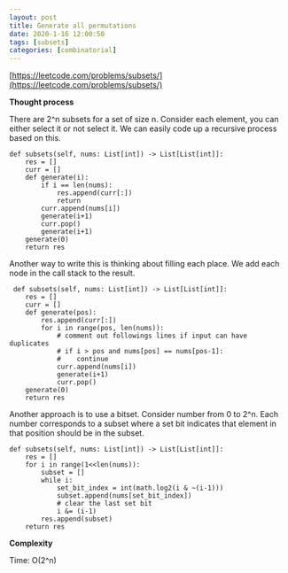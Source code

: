 ```yaml
---
layout: post
title: Generate all permutations
date: 2020-1-16 12:00:50
tags: [subsets]
categories: [combinatorial]
---
```


[https://leetcode.com/problems/subsets/](https://leetcode.com/problems/subsets/)

**Thought process**

There are 2^n subsets for a set of size n. Consider each element, you can either
select it or not select it. We can easily code up a recursive process based on this.

```
def subsets(self, nums: List[int]) -> List[List[int]]:
    res = []
    curr = []
    def generate(i):
        if i == len(nums):
            res.append(curr[:])
            return
        curr.append(nums[i])
        generate(i+1)
        curr.pop()
        generate(i+1)
    generate(0)
    return res
```

Another way to write this is thinking about filling each place. We add each node
in the call stack to the result.

```
 def subsets(self, nums: List[int]) -> List[List[int]]:
    res = []
    curr = []
    def generate(pos):
        res.append(curr[:])
        for i in range(pos, len(nums)):
            # comment out followings lines if input can have duplicates
            # if i > pos and nums[pos] == nums[pos-1]:
            #    continue
            curr.append(nums[i])
            generate(i+1)
            curr.pop()
    generate(0)
    return res
```

Another approach is to use a bitset. Consider number from 0 to 2^n. Each number
corresponds to a subset where a set bit indicates that element in that position
should be in the subset.

```
def subsets(self, nums: List[int]) -> List[List[int]]:
    res = []
    for i in range(1<<len(nums)):
        subset = []
        while i:
            set_bit_index = int(math.log2(i & ~(i-1)))
            subset.append(nums[set_bit_index])
            # clear the last set bit
            i &= (i-1)
        res.append(subset)
    return res
```

**Complexity**

Time: O(2^n)
